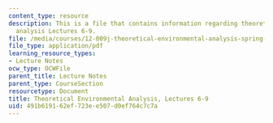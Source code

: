 ```yaml
---
content_type: resource
description: This is a file that contains information regarding theoretical environmental
  analysis Lectures 6-9.
file: /media/courses/12-009j-theoretical-environmental-analysis-spring-2015/491b619162ef723ee507d0ef764c7c7a_MIT12_009JS15_6-9response.pdf
file_type: application/pdf
learning_resource_types:
- Lecture Notes
ocw_type: OCWFile
parent_title: Lecture Notes
parent_type: CourseSection
resourcetype: Document
title: Theoretical Environmental Analysis, Lectures 6-9
uid: 491b6191-62ef-723e-e507-d0ef764c7c7a
---
```

